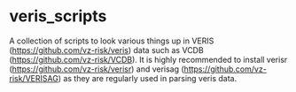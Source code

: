 # veris_scripts
A collection of scripts to look various things up in VERIS (https://github.com/vz-risk/veris) data such as VCDB (https://github.com/vz-risk/VCDB).  It is highly recommended to install verisr (https://github.com/vz-risk/verisr) and verisag (https://github.com/vz-risk/VERISAG) as they are regularly used in parsing veris data.
